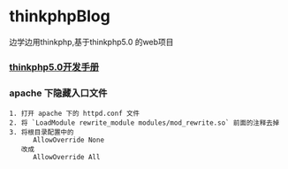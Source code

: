 # thinkphpBlog
边学边用thinkphp,基于thinkphp5.0 的web项目
### [thinkphp5.0开发手册](http://www.kancloud.cn/manual/thinkphp5/118008)

### apache 下隐藏入口文件

```
1. 打开 apache 下的 httpd.conf 文件
2. 将 `LoadModule rewrite_module modules/mod_rewrite.so` 前面的注释去掉
3. 将根目录配置中的
      AllowOverride None
   改成
      AllowOverride All
```
